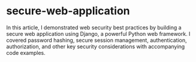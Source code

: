 # secure-web-application
In this article, I demonstrated web security best practices by building a secure web application using Django, a powerful Python web framework. I covered password hashing, secure session management, authentication, authorization, and other key security considerations with accompanying code examples.
